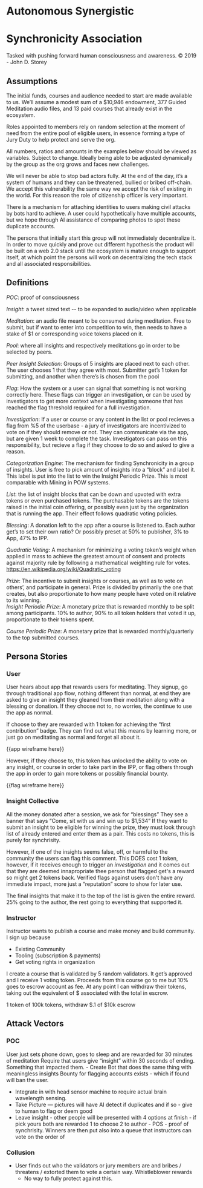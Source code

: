 # Autonomous Synergistic 
# Synchronicity Association
Tasked with pushing forward human consciousness and awareness.
© 2019  - John D. Storey

## Assumptions
The initial funds, courses and audience needed to start are made available to us.  We’ll assume a modest sum of a $10,946 endowment, 377 Guided Meditation audio files, and 13 paid courses that already exist in the ecosystem.

Roles appointed to members rely on random selection at the moment of need from the entire pool of eligible users, in essence forming a type of Jury Duty to help protect and serve the org.

All numbers, ratios and amounts in the examples below should be viewed as variables.  Subject to change.  Ideally being able to be adjusted dynamically by the group as the org grows and faces new challenges.

We will never be able to stop bad actors fully.  At the end of the day, it’s a system of humans and they can be threatened, bullied or bribed off-chain.  We accept this vulnerability the same way we accept the risk of existing in the world.  For this reason the role of citizenship officer is very important.

There is a mechanism for attaching identities to users making civil attacks by bots hard to achieve.  A user could hypothetically have multiple accounts, but we hope through AI assistance of comparing photos to spot these duplicate accounts.

The persons that initially start this group will not immediately decentralize it.  In order to move quickly and prove out different hypothesis the product will be built on a web 2.0 stack until the ecosystem is mature enough to support itself, at which point the persons will work on decentralizing the tech stack and all associated responsibilities.

## Definitions
*POC*: proof of consciousness

*Insight*: a tweet sized text -- to be expanded to audio/video when applicable

*Meditation*: an audio file meant to be consumed during meditation.  Free to submit, but if want to enter into competition to win, then needs to have a stake of $1 or corresponding voice tokens placed on it.

*Pool*: where all insights and respectively meditations go in order to be selected by peers.

*Peer Insight Selection*: Groups of 5 insights are placed next to each other.  The user chooses 1 that they agree with most.  Submitter get’s 1 token for submitting, and another when there’s is chosen from the pool

*Flag*: How the system or a user can signal that something is not working correctly here.  These flags can trigger an investigation, or can be used by investigators to get more context when investigating someone that has reached the flag threshold required for a full investigation.

*Investigation*: If a user or course or any content in the list or pool recieves a flag from %5 of the userbase - a jury of investigators are incentivized to vote on if they should remove or not.  They can communicate via the app, but are given 1 week to complete the task.  Investigators can pass on this responsibility, but recieve a flag if they choose to do so and asked to give a reason.

*Categorization Engine*: The mechanism for finding Synchronicity in a group of insights.  User is free to pick amount of insights into a “block” and label it.  This label is put into the list to win the Insight Periodic Prize.  This is most comparable with Mining in POW systems.

*List*: the list of insight blocks that can be down and upvoted with extra tokens or even purchased tokens.  The purchasable tokens are the tokens raised in the initial coin offering, or possibly even just by the organization that is running the app. Their effect follows quadratic voting policies.

*Blessing*: A donation left to the app after a course is listened to.  Each author get’s to set their own ratio? Or possibly preset at 50% to publisher, 3% to App, 47% to IPP.

*Quadratic Voting*:  A mechanism for minimizing a voting token’s weight when applied in mass to achieve the greatest amount of consent and protects against majority rule by following a mathematical weighting rule for votes. https://en.wikipedia.org/wiki/Quadratic_voting

*Prize*:  The incentive to submit insights or courses, as well as to vote on others’, and participate in general.  Prize is divided by primarily the one that creates, but also proportionate to how many people have voted on it relative to its winning.  
*Insight Periodic Prize*: A monetary prize that is rewarded monthly to be split among participants.  10% to author, 90% to all token holders that voted it up, proportionate to their tokens spent. 

*Course Periodic Prize*: A monetary prize that is rewarded monthly/quarterly to the top submitted courses.


## Persona Stories
### User
User hears about app that rewards users for meditating.  They signup, go through traditional app flow, nothing different than normal, at end they are asked to give an insight they gleaned from their meditation along with a blessing or donation.  If they choose not to, no worries, the continue to use the app as normal.

If choose to they are rewarded with 1 token for achieving the “first contribution” badge.
They can find out what this means by learning more, or just go on meditating as normal and forget all about it.

{{app wireframe here}}

However, if they choose to, this token has unlocked the ability to vote on any insight, or course in order to take part in the IPP, or flag others through the app in order to gain more tokens or possibly financial bounty.

{{flag wireframe here}}

### Insight Collective
All the money donated after a session, we ask for “blessings”
They see a banner that says “Come, sit with us and win up to $1,534” If they want to submit an insight to be eligible for winning the prize, they must look through list of already entered and enter them as a pair.  This costs no tokens, this is purely for synchrisity.  

However, if one of the insights seems false, off, or harmful to the community the users can flag this comment.  This DOES cost 1 token, however, if it receives enough to trigger an *investigation* and it comes out that they are deemed innapropriate thee person that flagged get's a reward so might get 2 tokens back.  Verified flags against users don't have any immediate impact, more just a “reputation” score to show for later use.

The final insights that make it to the top of the list is given the entire reward.  25% going to the author, the rest going to everything that supported it.


### Instructor
Instructor wants to publish a course and make money and build community.  I sign up because 
- Existing Community
- Tooling (subscription & payments)
- Get voting rights in organization

I create a course that is validated by 5 random validators.  It get’s approved and I receive 1 voting token.  Proceeds from this course go to me but 10% goes to escrow account as fee.
At any point I can withdraw their tokens, taking out the equivalent of $ associated with the total in escrow.  

1 token of 100k tokens, withdraw $.1 of $10k escrow


## Attack Vectors

### POC
User just sets phone down, goes to sleep and are rewarded for 30 minutes of meditation
Require that users give “insight” within 30 seconds of ending. Something that impacted them.
	- Create Bot that does the same thing with meaningless insights Bounty for flagging accounts exists - which if found will ban the user.
  - Integrate in with head sensor machine to require actual brain wavelength sensing.
  - Take Picture — pictures will have AI detect if duplicates and if so - give to human to flag or deem good
  - Leave insight - other people will be presented with 4 options at finish - if pick yours both are rewarded 1 to choose 2 to author - POS - proof of synchrisity.  Winners are then put also into a queue that instructors can vote on the order of

### Collusion
- User finds out who the validators or jury members are and bribes / threatens / extorted them to vote a certain way.
Whistleblower rewards
  - No way to fully protect against this.

